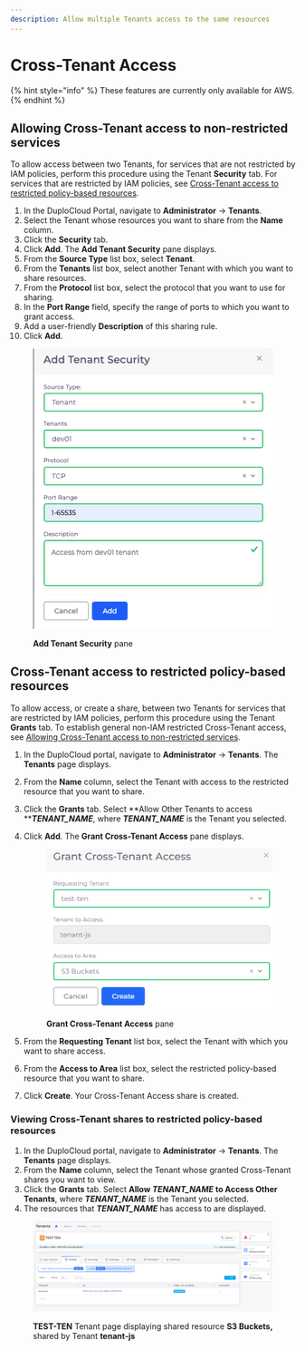 ```yaml
---
description: Allow multiple Tenants access to the same resources
---
```


# Cross-Tenant Access

{% hint style="info" %}
These features are currently only available for AWS.
{% endhint %}

## Allowing Cross-Tenant access to non-restricted services

To allow access between two Tenants, for services that are not restricted by IAM policies, perform this procedure using the Tenant **Security** tab. For services that are restricted by IAM policies, see [Cross-Tenant access to restricted policy-based resources](cross-tenant-access.md#cross-tenant-access-to-restricted-policy-based-resources).

1. In the DuploCloud Portal, navigate to **Administrator** -> **Tenants**.
2. Select the Tenant whose resources you want to share from the **Name** column.
3. Click the **Security** tab.
4. Click **Add**. The **Add Tenant Security** pane displays.
5. From the **Source Type** list box, select **Tenant**.
6. From the **Tenants** list box, select another Tenant with which you want to share resources.
7. From the **Protocol** list box, select the protocol that you want to use for sharing.
8. In the **Port Range** field, specify the range of ports to which you want to grant access.
9. Add a user-friendly **Description** of this sharing rule.
10. Click **Add**.

<figure><img src="../../.gitbook/assets/Screen Shot 2023-03-07 at 6.09.09 PM.png" alt=""><figcaption><p><strong>Add Tenant Security</strong> pane</p></figcaption></figure>

## Cross-Tenant access to restricted policy-based resources

To allow access, or create a share, between two Tenants for services that are restricted by IAM policies, perform this procedure using the Tenant **Grants** tab. To establish general non-IAM restricted Cross-Tenant access, see [Allowing Cross-Tenant access to non-restricted services](cross-tenant-access.md#allowing-cross-tenant-access-to-non-restricted-services).

1. In the DuploCloud portal, navigate to **Administrator** -> **Tenants**. The **Tenants** page displays.
2. From the **Name** column, select the Tenant with access to the restricted resource that you want to share.
3. Click the **Grants** tab. Select **Allow Other Tenants to access **_**TENANT\_NAME**_, where _**TENANT\_NAME**_ is the Tenant you selected.
4.  Click **Add**. The **Grant Cross-Tenant Access** pane displays.

    <figure><img src="../../.gitbook/assets/aws_grantCT2a.png" alt=""><figcaption><p><strong>Grant Cross-Tenant Access</strong> pane</p></figcaption></figure>
5. From the **Requesting Tenant** list box, select the Tenant with which you want to share access.
6. From the **Access to Area** list box, select the restricted policy-based resource that you want to share.
7. Click **Create**. Your Cross-Tenant Access share is created.

### Viewing Cross-Tenant shares to restricted policy-based resources

1. In the DuploCloud portal, navigate to **Administrator** -> **Tenants**. The **Tenants** page displays.
2. From the **Name** column, select the Tenant whose granted Cross-Tenant shares you want to view.
3. Click the **Grants** tab. Select **Allow **_**TENANT\_NAME**_** to Access Other Tenants**, where _**TENANT\_NAME**_ is the Tenant you selected.
4. The resources that _**TENANT\_NAME**_ has access to are displayed.

<figure><img src="../../.gitbook/assets/aws_grantC3 (1).png" alt=""><figcaption><p><strong>TEST-TEN</strong> Tenant page displaying shared resource <strong>S3 Buckets,</strong> shared by Tenant <strong>tenant-js</strong></p></figcaption></figure>
